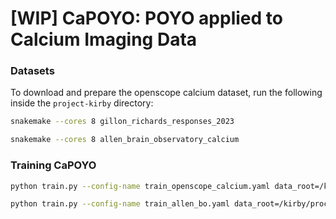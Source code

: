 # [WIP] CaPOYO: POYO applied to Calcium Imaging Data

### Datasets
To download and prepare the openscope calcium dataset, run the following inside the 
`project-kirby` directory:
```bash
snakemake --cores 8 gillon_richards_responses_2023
```
```bash
snakemake --cores 8 allen_brain_observatory_calcium
```

### Training CaPOYO
```bash
python train.py --config-name train_openscope_calcium.yaml data_root=/kirby/processed
```
```bash
python train.py --config-name train_allen_bo.yaml data_root=/kirby/processed
```